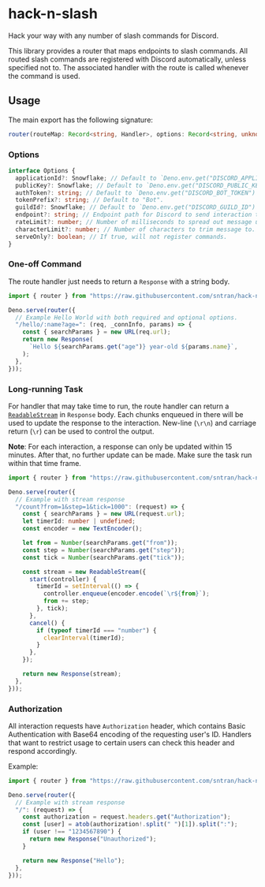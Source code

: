 # hack-n-slash

Hack your way with any number of slash commands for Discord.

This library provides a router that maps endpoints to slash commands. All routed
slash commands are registered with Discord automatically, unless specified not
to. The associated handler with the route is called whenever the command is
used.

## Usage

The main export has the following signature:

```ts
router(routeMap: Record<string, Handler>, options: Record<string, unknown>): Handler
```

### Options

```ts
interface Options {
  applicationId?: Snowflake; // Default to `Deno.env.get("DISCORD_APPLICATION_ID")`
  publicKey?: Snowflake; // Default to `Deno.env.get("DISCORD_PUBLIC_KEY")`
  authToken?: string; // Default to `Deno.env.get("DISCORD_BOT_TOKEN")`
  tokenPrefix?: string; // Default to "Bot".
  guildId?: Snowflake; // Default to `Deno.env.get("DISCORD_GUILD_ID")`.
  endpoint?: string; // Endpoint path for Discord to send interaction to
  rateLimit?: number; // Number of milliseconds to spread out message update.
  characterLimit?: number; // Number of characters to trim message to.
  serveOnly?: boolean; // If true, will not register commands.
}
```

### One-off Command

The route handler just needs to return a `Response` with a string body.

```ts
import { router } from "https://raw.githubusercontent.com/sntran/hack-n-slash/main/mod.ts";

Deno.serve(router({
  // Example Hello World with both required and optional options.
  "/hello/:name?age=": (req, _connInfo, params) => {
    const { searchParams } = new URL(req.url);
    return new Response(
      `Hello ${searchParams.get("age")} year-old ${params.name}`,
    );
  },
}));
```

### Long-running Task

For handler that may take time to run, the route handler can return a
[`ReadableStream`](https://developer.mozilla.org/en-US/docs/Web/API/ReadableStream)
in `Response` body. Each chunks enqueued in there will be used to update the
response to the interaction. New-line (`\r\n`) and carriage return (`\r`) can be
used to control the output.

**Note**: For each interaction, a response can only be updated within 15
minutes. After that, no further update can be made. Make sure the task run
within that time frame.

```ts
import { router } from "https://raw.githubusercontent.com/sntran/hack-n-slash/main/mod.ts";

Deno.serve(router({
  // Example with stream response
  "/count?from=1&step=1&tick=1000": (request) => {
    const { searchParams } = new URL(request.url);
    let timerId: number | undefined;
    const encoder = new TextEncoder();

    let from = Number(searchParams.get("from"));
    const step = Number(searchParams.get("step"));
    const tick = Number(searchParams.get("tick"));

    const stream = new ReadableStream({
      start(controller) {
        timerId = setInterval(() => {
          controller.enqueue(encoder.encode(`\r${from}`);
          from += step;
        }, tick);
      },
      cancel() {
        if (typeof timerId === "number") {
          clearInterval(timerId);
        }
      },
    });

    return new Response(stream);
  },
}));
```

### Authorization

All interaction requests have `Authorization` header, which contains
Basic Authentication with Base64 encoding of the requesting user's ID.
Handlers that want to restrict usage to certain users can check this
header and respond accordingly.

Example:

```ts
import { router } from "https://raw.githubusercontent.com/sntran/hack-n-slash/main/mod.ts";

Deno.serve(router({
  // Example with stream response
  "/": (request) => {
    const authorization = request.headers.get("Authorization");
    const [user] = atob(authorization!.split(" ")[1]).split(":");
    if (user !== "1234567890") {
      return new Response("Unauthorized");
    }

    return new Response("Hello");
  },
}));
```
